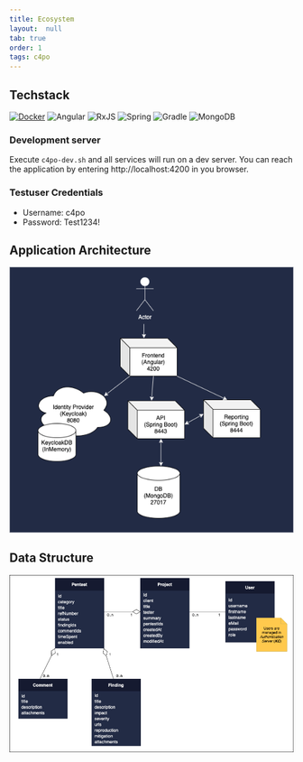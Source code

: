 ```yaml
---
title: Ecosystem
layout:  null
tab: true
order: 1
tags: c4po
---
```


## Techstack

[![Docker](https://img.shields.io/badge/docker-%230db7ed.svg?style=for-the-badge&logo=docker&logoColor=white)](https://hub.docker.com/repository/docker/cellecram/security-c4po/general)
![Angular](https://img.shields.io/badge/angular-%23DD0031.svg?style=for-the-badge&logo=angular&logoColor=white)
![RxJS](https://img.shields.io/badge/rxjs-%23B7178C.svg?style=for-the-badge&logo=reactivex&logoColor=white)
![Spring](https://img.shields.io/badge/spring-%236DB33F.svg?style=for-the-badge&logo=spring&logoColor=white)
![Gradle](https://img.shields.io/badge/Gradle-02303A.svg?style=for-the-badge&logo=Gradle&logoColor=white)
![MongoDB](https://img.shields.io/badge/MongoDB-%234ea94b.svg?style=for-the-badge&logo=mongodb&logoColor=white)

### Development server
Execute `c4po-dev.sh` and all services will run on a dev server.
You can reach the application by entering http://localhost:4200 in you browser.

### Testuser Credentials
* Username: c4po
* Password: Test1234!

## Application Architecture

![alt architecture](assets/images/C4PO-Architecture.png)

## Data Structure
![alt datastructure](assets/images/C4PO-Datastructure.png)
